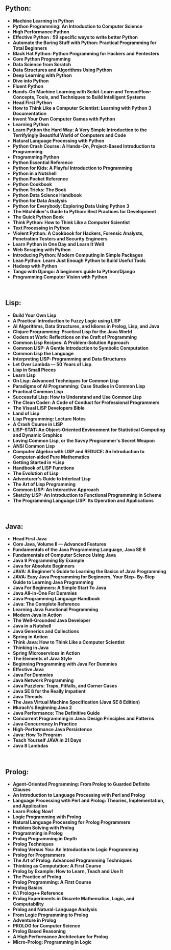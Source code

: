 <h2>Python: </h2>

<ul>
                                <li><b><a target="_blank" href="https://github.com/manjunath5496/Python-Programming-Books/blob/master/py(1).pdf" style="text-decoration:none;">Machine Learning in Python</a></b></li>
                                <li><b><a target="_blank" href="https://github.com/manjunath5496/Python-Programming-Books/blob/master/py(2).pdf" style="text-decoration:none;">Python Programming: An Introduction to Computer Science</a></b></li>
                                <li><b><a target="_blank" href="https://github.com/manjunath5496/Python-Programming-Books/blob/master/py(3).pdf" style="text-decoration:none;">High Performance Python</a></b></li>
                               
<li><b><a target="_blank" href="https://github.com/manjunath5496/Python-Programming-Books/blob/master/py(4).pdf" style="text-decoration:none;"> Effective Python : 59 specific ways to write better Python</a></b></li>
                                <li><b><a target="_blank" href="https://github.com/manjunath5496/Python-Programming-Books/blob/master/py(5).pdf" style="text-decoration:none;">Automate the Boring Stuff with Python: Practical Programming for Total Beginners</a></b></li>
                                
 <li><b><a target="_blank" href="https://github.com/manjunath5496/Python-Programming-Books/blob/master/py(6).pdf" style="text-decoration:none;">Black Hat Python: Python Programming for Hackers and Pentesters</a></b></li>
                          
<li><b><a target="_blank" href="https://github.com/manjunath5496/Python-Programming-Books/blob/master/py(7).pdf" style="text-decoration:none;">Core Python Programming</a></b></li>
                                <li><b><a target="_blank" href="https://github.com/manjunath5496/Python-Programming-Books/blob/master/py(8).pdf" style="text-decoration:none;">Data Science from Scratch </a></b></li>
                                <li><b><a target="_blank" href="https://github.com/manjunath5496/Python-Programming-Books/blob/master/py(9).pdf" style="text-decoration:none;">Data Structures and Algorithms Using Python</a></b></li>
                                
<li><b><a target="_blank" href="https://github.com/manjunath5496/Python-Programming-Books/blob/master/py(10).pdf" style="text-decoration:none;">Deep Learning with Python</a></b></li>  
        
<li><b><a target="_blank" href="https://github.com/manjunath5496/Python-Programming-Books/blob/master/py(11).pdf" style="text-decoration:none;">Dive into Python</a></b></li>
                                <li><b><a target="_blank" href="https://github.com/manjunath5496/Python-Programming-Books/blob/master/py(12).pdf" style="text-decoration:none;">Fluent Python</a></b></li>
 <li><b><a target="_blank" href="https://github.com/manjunath5496/Python-Programming-Books/blob/master/py(13).pdf" style="text-decoration:none;">Hands-On Machine Learning with Scikit-Learn and TensorFlow: Concepts, Tools, and Techniques to Build Intelligent Systems</a></b></li>  
  <li><b><a target="_blank" href="https://github.com/manjunath5496/Python-Programming-Books/blob/master/py(14).rar" style="text-decoration:none;">Head First Python</a></b></li>  
 <li><b><a target="_blank" href="https://github.com/manjunath5496/Python-Programming-Books/blob/master/py(15).pdf" style="text-decoration:none;">How to Think Like a Computer Scientist: Learning with Python 3 Documentation</a></b></li>
                                <li><b><a target="_blank" href="https://github.com/manjunath5496/Python-Programming-Books/blob/master/py(16).pdf" style="text-decoration:none;">Invent Your Own Computer Games with Python</a></b></li>

 <li><b><a target="_blank" href="https://github.com/manjunath5496/Python-Programming-Books/blob/master/py(17).pdf" style="text-decoration:none;">Learning Python</a></b></li>
                                <li><b><a target="_blank" href="https://github.com/manjunath5496/Python-Programming-Books/blob/master/py(18).pdf" style="text-decoration:none;">Learn Python the Hard Way: A Very Simple Introduction to the Terrifyingly Beautiful World of Computers and Code </a></b></li>

<li><b><a target="_blank" href="https://github.com/manjunath5496/Python-Programming-Books/blob/master/py(19).pdf" style="text-decoration:none;">Natural Language Processing with Python</a></b></li>

 <li><b><a target="_blank" href="https://github.com/manjunath5496/Python-Programming-Books/blob/master/py(20).pdf" style="text-decoration:none;">Python Crash Course: A Hands-On, Project-Based Introduction to Programming</a></b></li>
                                <li><b><a target="_blank" href="https://github.com/manjunath5496/Python-Programming-Books/blob/master/py(21).rar" style="text-decoration:none;"> Programming Python </a></b></li>

<li><b><a target="_blank" href="https://github.com/manjunath5496/Python-Programming-Books/blob/master/py(22).pdf" style="text-decoration:none;">Python Essential Reference </a></b></li>

<li><b><a target="_blank" href="https://github.com/manjunath5496/Python-Programming-Books/blob/master/py(23).pdf" style="text-decoration:none;">Python for Kids: A Playful Introduction to Programming</a></b></li>

 <li><b><a target="_blank" href="https://github.com/manjunath5496/Python-Programming-Books/blob/master/py(24).pdf" style="text-decoration:none;">Python in a Nutshell</a></b></li>
                         
<li><b><a target="_blank" href="https://github.com/manjunath5496/Python-Programming-Books/blob/master/py(25).pdf" style="text-decoration:none;">Python Pocket Reference</a></b></li>

<li><b><a target="_blank" href="https://github.com/manjunath5496/Python-Programming-Books/blob/master/py(26).pdf" style="text-decoration:none;">Python Cookbook</a></b></li>

 <li><b><a target="_blank" href="https://github.com/manjunath5496/Python-Programming-Books/blob/master/py(27).pdf" style="text-decoration:none;">Python Tricks: The Book</a></b></li>
                                <li><b><a target="_blank" href="https://github.com/manjunath5496/Python-Programming-Books/blob/master/py(28).pdf" style="text-decoration:none;"> Python Data Science Handbook</a></b></li>

<li><b><a target="_blank" href="https://github.com/manjunath5496/Python-Programming-Books/blob/master/py(29).pdf" style="text-decoration:none;">Python for Data Analysis</a></b></li>


<li><b><a target="_blank" href="https://github.com/manjunath5496/Python-Programming-Books/blob/master/py(30).pdf" style="text-decoration:none;">Python for Everybody: Exploring Data Using Python 3</a></b></li>

<li><b><a target="_blank" href="https://github.com/manjunath5496/Python-Programming-Books/blob/master/py(31).pdf" style="text-decoration:none;">The Hitchhiker's Guide to Python: Best Practices for Development</a></b></li>

 <li><b><a target="_blank" href="https://github.com/manjunath5496/Python-Programming-Books/blob/master/py(32).pdf" style="text-decoration:none;">The Quick Python Book</a></b></li>

<li><b><a target="_blank" href="https://github.com/manjunath5496/Python-Programming-Books/blob/master/py(33).pdf" style="text-decoration:none;">Think Python: How to Think Like a Computer Scientist</a></b></li>

 <li><b><a target="_blank" href="https://github.com/manjunath5496/Python-Programming-Books/blob/master/py(34).pdf" style="text-decoration:none;"> Text Processing in Python</a></b></li>

 <li><b><a target="_blank" href="https://github.com/manjunath5496/Python-Programming-Books/blob/master/py(35).pdf" style="text-decoration:none;">Violent Python: A Cookbook for Hackers, Forensic Analysts, Penetration Testers and Security Engineers</a></b></li>

<li><b><a target="_blank" href="https://github.com/manjunath5496/Python-Programming-Books/blob/master/py(36).pdf" style="text-decoration:none;">Learn Python in One Day and Learn It Well</a></b></li>

 <li><b><a target="_blank" href="https://github.com/manjunath5496/Python-Programming-Books/blob/master/py(37).pdf" style="text-decoration:none;"> Web Scraping with Python</a></b></li>

 <li><b><a target="_blank" href="https://github.com/manjunath5496/Python-Programming-Books/blob/master/py(38).pdf" style="text-decoration:none;">Introducing Python: Modern Computing in Simple Packages</a></b></li>

<li><b><a target="_blank" href="https://github.com/manjunath5496/Python-Programming-Books/blob/master/py(39).pdf" style="text-decoration:none;">Lean Python: Learn Just Enough Python to Build Useful Tools</a></b></li>

<li><b><a target="_blank" href="https://github.com/manjunath5496/Python-Programming-Books/blob/master/py(40).pdf" style="text-decoration:none;">Hadoop with Python</a></b></li>

<li><b><a target="_blank" href="https://github.com/manjunath5496/Python-Programming-Books/blob/master/py(41).pdf" style="text-decoration:none;">Tango with Django: A beginners guide to Python/Django</a></b></li>

<li><b><a target="_blank" href="https://github.com/manjunath5496/Python-Programming-Books/blob/master/py(42).pdf" style="text-decoration:none;">Programming Computer Vision with Python</a></b></li>



</ul>

</br>

<h2>Lisp:</h2>


 

<ul>
  
 <li><b><a target="_blank" href="https://github.com/manjunath5496/Best-Books-for-Learning-Lisp-Programming/blob/master/lisp(1).pdf" style="text-decoration:none;">Build Your Own Lisp</a></b></li>
  
<li><b><a target="_blank" href="https://github.com/manjunath5496/Best-Books-for-Learning-Lisp-Programming/blob/master/lisp(2).pdf" style="text-decoration:none;">A Practical Introduction to Fuzzy Logic using LISP</a></b></li>

<li><b><a target="_blank" href="https://github.com/manjunath5496/Best-Books-for-Learning-Lisp-Programming/blob/master/lisp(3).pdf" style="text-decoration:none;">AI Algorithms, Data Structures, and Idioms in Prolog, Lisp, and Java</a></b></li>                         
  <li><b><a target="_blank" href="https://github.com/manjunath5496/Best-Books-for-Learning-Lisp-Programming/blob/master/lisp(4).pdf" style="text-decoration:none;">Clojure Programming: Practical Lisp for the Java World</a></b></li>
  
   <li><b><a target="_blank" href="https://github.com/manjunath5496/Best-Books-for-Learning-Lisp-Programming/blob/master/lisp(5).pdf" style="text-decoration:none;">Coders at Work: Reflections on the Craft of Programming</a></b></li>  
   
 <li><b><a target="_blank" href="https://github.com/manjunath5496/Best-Books-for-Learning-Lisp-Programming/blob/master/lisp(6).pdf" style="text-decoration:none;">Common Lisp Recipes: A Problem-Solution Approach</a></b></li>
  
<li><b><a target="_blank" href="https://github.com/manjunath5496/Best-Books-for-Learning-Lisp-Programming/blob/master/lisp(7).pdf" style="text-decoration:none;"> Common LISP: A Gentle Introduction to Symbolic Computation</a></b></li>

 <li><b><a target="_blank" href="https://github.com/manjunath5496/Best-Books-for-Learning-Lisp-Programming/blob/master/lisp(8).pdf" style="text-decoration:none;">Common Lisp the Language</a></b></li>
  
<li><b><a target="_blank" href="https://github.com/manjunath5496/Best-Books-for-Learning-Lisp-Programming/blob/master/lisp(9).pdf" style="text-decoration:none;">Interpreting LISP: Programming and Data Structures </a></b></li>

<li><b><a target="_blank" href="https://github.com/manjunath5496/Best-Books-for-Learning-Lisp-Programming/blob/master/lisp(10).pdf" style="text-decoration:none;">Let Over Lambda — 50 Years of Lisp</a></b></li>                         
  <li><b><a target="_blank" href="https://github.com/manjunath5496/Best-Books-for-Learning-Lisp-Programming/blob/master/lisp(11).pdf" style="text-decoration:none;">Lisp in Small Pieces</a></b></li>
  
   <li><b><a target="_blank" href="https://github.com/manjunath5496/Best-Books-for-Learning-Lisp-Programming/blob/master/lisp(12).pdf" style="text-decoration:none;">Learn Lisp</a></b></li>  
   

<li><b><a target="_blank" href="https://github.com/manjunath5496/Best-Books-for-Learning-Lisp-Programming/blob/master/lisp(13).pdf" style="text-decoration:none;">On Lisp: Advanced Techniques for Common Lisp </a></b></li>

<li><b><a target="_blank" href="https://github.com/manjunath5496/Best-Books-for-Learning-Lisp-Programming/blob/master/lisp(14).pdf" style="text-decoration:none;">Paradigms of AI Programming: Case Studies in Common Lisp</a></b></li>                         
  <li><b><a target="_blank" href="https://github.com/manjunath5496/Best-Books-for-Learning-Lisp-Programming/blob/master/lisp(15).pdf" style="text-decoration:none;">Practical Common Lisp</a></b></li>
  
   <li><b><a target="_blank" href="https://github.com/manjunath5496/Best-Books-for-Learning-Lisp-Programming/blob/master/lisp(16).pdf" style="text-decoration:none;">Successful Lisp: How to Understand and Use Common Lisp</a></b></li>  
   
  <li><b><a target="_blank" href="https://github.com/manjunath5496/Best-Books-for-Learning-Lisp-Programming/blob/master/lisp(17).pdf" style="text-decoration:none;">The Clean Coder: A Code of Conduct for Professional Programmers</a></b></li>
  
   <li><b><a target="_blank" href="https://github.com/manjunath5496/Best-Books-for-Learning-Lisp-Programming/blob/master/lisp(18).pdf" style="text-decoration:none;">The Visual LISP Developers Bible</a></b></li>  

   <li><b><a target="_blank" href="https://github.com/manjunath5496/Best-Books-for-Learning-Lisp-Programming/blob/master/lisp(19).pdf" style="text-decoration:none;">Land of Lisp</a></b></li>  
   

<li><b><a target="_blank" href="https://github.com/manjunath5496/Best-Books-for-Learning-Lisp-Programming/blob/master/lisp(20).pdf" style="text-decoration:none;">Lisp Programming: Lecture Notes </a></b></li>

<li><b><a target="_blank" href="https://github.com/manjunath5496/Best-Books-for-Learning-Lisp-Programming/blob/master/lisp(21).pdf" style="text-decoration:none;">A Crash Course in LISP</a></b></li>                         
  <li><b><a target="_blank" href="https://github.com/manjunath5496/Best-Books-for-Learning-Lisp-Programming/blob/master/lisp(22).pdf" style="text-decoration:none;">LISP-STAT: An Object-Oriented Environment for Statistical Computing and Dynamic Graphics</a></b></li>
  
   <li><b><a target="_blank" href="https://github.com/manjunath5496/Best-Books-for-Learning-Lisp-Programming/blob/master/lisp(23).pdf" style="text-decoration:none;">Loving Common Lisp, or the Savvy Programmer's Secret Weapon</a></b></li>  
   
  <li><b><a target="_blank" href="https://github.com/manjunath5496/Best-Books-for-Learning-Lisp-Programming/blob/master/lisp(24).pdf" style="text-decoration:none;">ANSI Common Lisp</a></b></li>
  
   <li><b><a target="_blank" href="https://github.com/manjunath5496/Best-Books-for-Learning-Lisp-Programming/blob/master/lisp(25).pdf" style="text-decoration:none;">Computer Algebra with LISP and REDUCE: An Introduction to Computer-aided Pure Mathematics</a></b></li>  


<li><b><a target="_blank" href="https://github.com/manjunath5496/Best-Books-for-Learning-Lisp-Programming/blob/master/lisp(26).pdf" style="text-decoration:none;">Getting Started in *Lisp</a></b></li>                         
  <li><b><a target="_blank" href="https://github.com/manjunath5496/Best-Books-for-Learning-Lisp-Programming/blob/master/lisp(27).pdf" style="text-decoration:none;">Handbook of LISP Functions</a></b></li>
  
   <li><b><a target="_blank" href="https://github.com/manjunath5496/Best-Books-for-Learning-Lisp-Programming/blob/master/lisp(28).pdf" style="text-decoration:none;">The Evolution of Lisp</a></b></li>  
   
  <li><b><a target="_blank" href="https://github.com/manjunath5496/Best-Books-for-Learning-Lisp-Programming/blob/master/lisp(29).pdf" style="text-decoration:none;">Adventurer's Guide to Interleaf Lisp</a></b></li>
  
   <li><b><a target="_blank" href="https://github.com/manjunath5496/Best-Books-for-Learning-Lisp-Programming/blob/master/lisp(30).pdf" style="text-decoration:none;">The Art of Lisp Programming</a></b></li>  

   <li><b><a target="_blank" href="https://github.com/manjunath5496/Best-Books-for-Learning-Lisp-Programming/blob/master/lisp(31).pdf" style="text-decoration:none;">Common LISP: An Interactive Approach</a></b></li>  
   
  <li><b><a target="_blank" href="https://github.com/manjunath5496/Best-Books-for-Learning-Lisp-Programming/blob/master/lisp(32).pdf" style="text-decoration:none;">Sketchy LISP: An Introduction to Functional Programming in Scheme</a></b></li>
  
   <li><b><a target="_blank" href="https://github.com/manjunath5496/Best-Books-for-Learning-Lisp-Programming/blob/master/lisp(33).pdf" style="text-decoration:none;">The Programming Language LISP: Its Operation and Applications</a></b></li>  



     
 </ul>


</br>

<h2>Java: </h2>


<ul>
                                <li><b><a target="_blank" href="https://github.com/manjunath5496/Java-Programming-Books/blob/master/java(1).pdf" style="text-decoration:none;">Head First Java </a></b></li>
                                <li><b><a target="_blank" href="https://github.com/manjunath5496/Java-Programming-Books/blob/master/java(2).pdf" style="text-decoration:none;">Core Java, Volume II — Advanced Features</a></b></li>
                                <li><b><a target="_blank" href="https://github.com/manjunath5496/Java-Programming-Books/blob/master/java(3).pdf" style="text-decoration:none;">Fundamentals of the Java Programming Language, Java SE 6</a></b></li>
                               
<li><b><a target="_blank" href="https://github.com/manjunath5496/Java-Programming-Books/blob/master/java(4).pdf" style="text-decoration:none;">Fundamentals of Computer Science Using Java</a></b></li>
                                <li><b><a target="_blank" href="https://github.com/manjunath5496/Java-Programming-Books/blob/master/java(5).pdf" style="text-decoration:none;">Java 9 Programming By Example </a></b></li>
                                
 <li><b><a target="_blank" href="https://github.com/manjunath5496/Java-Programming-Books/blob/master/java(6).pdf" style="text-decoration:none;">Java for Absolute Beginners</a></b></li>
                          
<li><b><a target="_blank" href="https://github.com/manjunath5496/Java-Programming-Books/blob/master/java(7).pdf" style="text-decoration:none;">JAVA: A Beginner's Guide to Learning the Basics of Java Programming</a></b></li>
                                <li><b><a target="_blank" href="https://github.com/manjunath5496/Java-Programming-Books/blob/master/java(8).pdf" style="text-decoration:none;">JAVA: Easy Java Programming for Beginners, Your Step-
By-Step Guide to Learning Java Programming </a></b></li>
                                <li><b><a target="_blank" href="https://github.com/manjunath5496/Java-Programming-Books/blob/master/java(9).pdf" style="text-decoration:none;">Java For Beginners: A Simple Start To Java</a></b></li>
                                
<li><b><a target="_blank" href="https://github.com/manjunath5496/Java-Programming-Books/blob/master/java(10).pdf" style="text-decoration:none;">Java All-in-One For Dummies</a></b></li>  
        
<li><b><a target="_blank" href="https://github.com/manjunath5496/Java-Programming-Books/blob/master/java(11).pdf" style="text-decoration:none;">Java Programming Language Handbook </a></b></li>
                                <li><b><a target="_blank" href="https://github.com/manjunath5496/Java-Programming-Books/blob/master/java(12).pdf" style="text-decoration:none;">Java: The Complete Reference</a></b></li>
 <li><b><a target="_blank" href="https://github.com/manjunath5496/Java-Programming-Books/blob/master/java(13).pdf" style="text-decoration:none;">Learning Java Functional Programming</a></b></li>  
  <li><b><a target="_blank" href="https://github.com/manjunath5496/Java-Programming-Books/blob/master/java(14).pdf" style="text-decoration:none;">Modern Java in Action</a></b></li>  
 <li><b><a target="_blank" href="https://github.com/manjunath5496/Java-Programming-Books/blob/master/java(15).pdf" style="text-decoration:none;">The Well-Grounded Java Developer</a></b></li>
                                <li><b><a target="_blank" href="https://github.com/manjunath5496/Java-Programming-Books/blob/master/java(16).pdf" style="text-decoration:none;">Java in a Nutshell</a></b></li>

 <li><b><a target="_blank" href="https://github.com/manjunath5496/Java-Programming-Books/blob/master/java(17).pdf" style="text-decoration:none;">Java Generics and Collections</a></b></li>
                                <li><b><a target="_blank" href="https://github.com/manjunath5496/Java-Programming-Books/blob/master/java(18).pdf" style="text-decoration:none;">Spring in Action</a></b></li>

<li><b><a target="_blank" href="https://github.com/manjunath5496/Java-Programming-Books/blob/master/java(19).pdf" style="text-decoration:none;">Think Java: How to Think Like a Computer Scientist</a></b></li>

 <li><b><a target="_blank" href="https://github.com/manjunath5496/Java-Programming-Books/blob/master/java(20).pdf" style="text-decoration:none;">Thinking in Java</a></b></li>
                                <li><b><a target="_blank" href="https://github.com/manjunath5496/Java-Programming-Books/blob/master/java(21).pdf" style="text-decoration:none;">Spring Microservices in Action</a></b></li>

   <li><b><a target="_blank" href="https://github.com/manjunath5496/Java-Programming-Books/blob/master/java(22).pdf" style="text-decoration:none;">The Elements of Java Style</a></b></li>

 <li><b><a target="_blank" href="https://github.com/manjunath5496/Java-Programming-Books/blob/master/java(23).pdf" style="text-decoration:none;">Beginning Programming with Java For Dummies</a></b></li>
                                <li><b><a target="_blank" href="https://github.com/manjunath5496/Java-Programming-Books/blob/master/java(24).pdf" style="text-decoration:none;">Effective Java</a></b></li>

<li><b><a target="_blank" href="https://github.com/manjunath5496/Java-Programming-Books/blob/master/java(25).pdf" style="text-decoration:none;">Java For Dummies</a></b></li>

   <li><b><a target="_blank" href="https://github.com/manjunath5496/Java-Programming-Books/blob/master/java(26).pdf" style="text-decoration:none;">Java Network Programming</a></b></li>

 <li><b><a target="_blank" href="https://github.com/manjunath5496/Java-Programming-Books/blob/master/java(27).pdf" style="text-decoration:none;">Java Puzzlers: Traps, Pitfalls, and Corner Cases</a></b></li>
                                <li><b><a target="_blank" href="https://github.com/manjunath5496/Java-Programming-Books/blob/master/java(28).pdf" style="text-decoration:none;">Java SE 8 for the Really Impatient</a></b></li>

<li><b><a target="_blank" href="https://github.com/manjunath5496/Java-Programming-Books/blob/master/java(29).pdf" style="text-decoration:none;">Java Threads</a></b></li>

<li><b><a target="_blank" href="https://github.com/manjunath5496/Java-Programming-Books/blob/master/java(30).pdf" style="text-decoration:none;">The Java Virtual Machine Specification (Java SE 8 Edition)</a></b></li>

   <li><b><a target="_blank" href="https://github.com/manjunath5496/Java-Programming-Books/blob/master/java(31).pdf" style="text-decoration:none;">Murach's Beginning Java 2</a></b></li>

 <li><b><a target="_blank" href="https://github.com/manjunath5496/Java-Programming-Books/blob/master/java(32).pdf" style="text-decoration:none;">Java Performance: The Definitive Guide</a></b></li>
                                <li><b><a target="_blank" href="https://github.com/manjunath5496/Java-Programming-Books/blob/master/java(33).pdf" style="text-decoration:none;">Concurrent Programming in Java: Design Principles and Patterns</a></b></li>

<li><b><a target="_blank" href="https://github.com/manjunath5496/Java-Programming-Books/blob/master/java(34).pdf" style="text-decoration:none;">Java Concurrency In Practice </a></b></li>

   <li><b><a target="_blank" href="https://github.com/manjunath5496/Java-Programming-Books/blob/master/java(35).pdf" style="text-decoration:none;">High-Performance Java Persistence</a></b></li>

 <li><b><a target="_blank" href="https://github.com/manjunath5496/Java-Programming-Books/blob/master/java(36).pdf" style="text-decoration:none;">Java: How To Program</a></b></li>
                                <li><b><a target="_blank" href="https://github.com/manjunath5496/Java-Programming-Books/blob/master/java(37).pdf" style="text-decoration:none;">Teach Yourself JAVA in 21 Days</a></b></li>

<li><b><a target="_blank" href="https://github.com/manjunath5496/Java-Programming-Books/blob/master/java(38).pdf" style="text-decoration:none;">Java 8 Lambdas </a></b></li>









</ul>

</br>

<h2>Prolog: </h2>

 

<ul>
  
 <li><b><a target="_blank" href="https://github.com/manjunath5496/Prolog-Books/blob/master/plg(1).pdf" style="text-decoration:none;">Agent-Oriented Programming: From Prolog to Guarded Definite Clauses</a></b></li>
  
<li><b><a target="_blank" href="https://github.com/manjunath5496/Prolog-Books/blob/master/plg(2).pdf" style="text-decoration:none;">An Introduction to Language Processing with Perl and Prolog</a></b></li>

<li><b><a target="_blank" href="https://github.com/manjunath5496/Prolog-Books/blob/master/plg(3).pdf" style="text-decoration:none;">Language Processing with Perl and Prolog: Theories, Implementation, and Application</a></b></li>                         
  <li><b><a target="_blank" href="https://github.com/manjunath5496/Prolog-Books/blob/master/plg(4).pdf" style="text-decoration:none;">Learn Prolog Now!</a></b></li>
  
   <li><b><a target="_blank" href="https://github.com/manjunath5496/Prolog-Books/blob/master/plg(5).pdf" style="text-decoration:none;">Logic Programming with Prolog</a></b></li>  
   
 <li><b><a target="_blank" href="https://github.com/manjunath5496/Prolog-Books/blob/master/plg(6).pdf" style="text-decoration:none;">Natural Language Processing for Prolog Programmers</a></b></li>
  
<li><b><a target="_blank" href="https://github.com/manjunath5496/Prolog-Books/blob/master/plg(7).pdf" style="text-decoration:none;"> Problem Solving with Prolog</a></b></li>

 <li><b><a target="_blank" href="https://github.com/manjunath5496/Prolog-Books/blob/master/plg(8).pdf" style="text-decoration:none;">Programming in Prolog</a></b></li>
  
<li><b><a target="_blank" href="https://github.com/manjunath5496/Prolog-Books/blob/master/plg(9).pdf" style="text-decoration:none;">Prolog Programming in Depth </a></b></li>

<li><b><a target="_blank" href="https://github.com/manjunath5496/Prolog-Books/blob/master/plg(10).pdf" style="text-decoration:none;">Prolog Techniques</a></b></li>                         
  <li><b><a target="_blank" href="https://github.com/manjunath5496/Prolog-Books/blob/master/plg(11).pdf" style="text-decoration:none;">Prolog Versus You: An Introduction to Logic Programming</a></b></li>
  
   <li><b><a target="_blank" href="https://github.com/manjunath5496/Prolog-Books/blob/master/plg(12).pdf" style="text-decoration:none;">Prolog for Programmers</a></b></li>  
   

<li><b><a target="_blank" href="https://github.com/manjunath5496/Prolog-Books/blob/master/plg(13).pdf" style="text-decoration:none;">The Art of Prolog: Advanced Programming Techniques</a></b></li>

<li><b><a target="_blank" href="https://github.com/manjunath5496/Prolog-Books/blob/master/plg(14).pdf" style="text-decoration:none;">Thinking as Computation: A First Course</a></b></li>                         
  <li><b><a target="_blank" href="https://github.com/manjunath5496/Prolog-Books/blob/master/plg(15).pdf" style="text-decoration:none;">Prolog by Example: How to Learn, Teach and Use It</a></b></li>
  
   <li><b><a target="_blank" href="https://github.com/manjunath5496/Prolog-Books/blob/master/plg(16).pdf" style="text-decoration:none;">The Practice of Prolog</a></b></li>  
   
  <li><b><a target="_blank" href="https://github.com/manjunath5496/Prolog-Books/blob/master/plg(17).pdf" style="text-decoration:none;">Prolog Programming: A First Course</a></b></li>
  
   <li><b><a target="_blank" href="https://github.com/manjunath5496/Prolog-Books/blob/master/plg(18).pdf" style="text-decoration:none;">Prolog Basics</a></b></li>  

  
   <li><b><a target="_blank" href="https://github.com/manjunath5496/Prolog-Books/blob/master/plg(19).pdf" style="text-decoration:none;">6.1 Prolog++ Reference</a></b></li>  
   
  <li><b><a target="_blank" href="https://github.com/manjunath5496/Prolog-Books/blob/master/plg(20).pdf" style="text-decoration:none;">Prolog Experiments in Discrete Mathematics, Logic, and Computability</a></b></li>
  
   <li><b><a target="_blank" href="https://github.com/manjunath5496/Prolog-Books/blob/master/plg(21).pdf" style="text-decoration:none;">Prolog and Natural-Language Analysis</a></b></li>  

   <li><b><a target="_blank" href="https://github.com/manjunath5496/Prolog-Books/blob/master/plg(22).pdf" style="text-decoration:none;">From Logic Programming to Prolog</a></b></li>  

  <li><b><a target="_blank" href="https://github.com/manjunath5496/Prolog-Books/blob/master/plg(23).pdf" style="text-decoration:none;">Adventure in Prolog</a></b></li>
  
   <li><b><a target="_blank" href="https://github.com/manjunath5496/Prolog-Books/blob/master/plg(24).pdf" style="text-decoration:none;">PROLOG for Computer Science</a></b></li>  

   <li><b><a target="_blank" href="https://github.com/manjunath5496/Prolog-Books/blob/master/plg(25).pdf" style="text-decoration:none;">Prolog Based Reasoning</a></b></li>  

   <li><b><a target="_blank" href="https://github.com/manjunath5496/Prolog-Books/blob/master/plg(26).pdf" style="text-decoration:none;">A High Performance Architecture for Prolog</a></b></li>  

   <li><b><a target="_blank" href="https://github.com/manjunath5496/Prolog-Books/blob/master/plg(27).pdf" style="text-decoration:none;">Micro-Prolog: Programming in Logic</a></b></li>  

     
 </ul>















